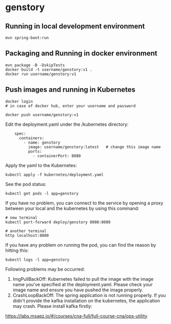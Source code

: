# genstory

## Running in local development environment

```
mvn spring-boot:run
```

## Packaging and Running in docker environment

```
mvn package -B -DskipTests
docker build -t username/genstory:v1 .
docker run username/genstory:v1
```

## Push images and running in Kubernetes

```
docker login 
# in case of docker hub, enter your username and password

docker push username/genstory:v1
```

Edit the deployment.yaml under the /kubernetes directory:
```
    spec:
      containers:
        - name: genstory
          image: username/genstory:latest   # change this image name
          ports:
            - containerPort: 8080

```

Apply the yaml to the Kubernetes:
```
kubectl apply -f kubernetes/deployment.yaml
```

See the pod status:
```
kubectl get pods -l app=genstory
```

If you have no problem, you can connect to the service by opening a proxy between your local and the kubernetes by using this command:
```
# new terminal
kubectl port-forward deploy/genstory 8080:8080

# another terminal
http localhost:8080
```

If you have any problem on running the pod, you can find the reason by hitting this:
```
kubectl logs -l app=genstory
```

Following problems may be occurred:

1. ImgPullBackOff:  Kubernetes failed to pull the image with the image name you've specified at the deployment.yaml. Please check your image name and ensure you have pushed the image properly.
1. CrashLoopBackOff: The spring application is not running properly. If you didn't provide the kafka installation on the kubernetes, the application may crash. Please install kafka firstly:

https://labs.msaez.io/#/courses/cna-full/full-course-cna/ops-utility

